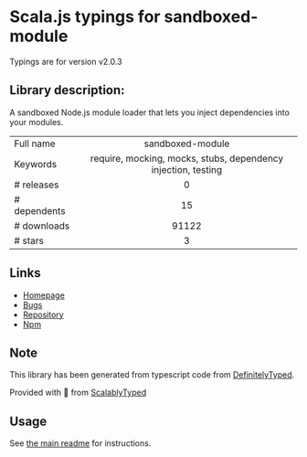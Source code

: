 
# Scala.js typings for sandboxed-module

Typings are for version v2.0.3

## Library description:
A sandboxed Node.js module loader that lets you inject dependencies into your modules.

|                    |                 |
| ------------------ | :-------------: |
| Full name          | sandboxed-module |
| Keywords           | require, mocking, mocks, stubs, dependency injection, testing |
| # releases         | 0 |
| # dependents       | 15 |
| # downloads        | 91122 |
| # stars            | 3 |

## Links
- [Homepage](https://github.com/felixge/node-sandboxed-module#readme)
- [Bugs](https://github.com/felixge/node-sandboxed-module/issues)
- [Repository](https://github.com/felixge/node-sandboxed-module)
- [Npm](https://www.npmjs.com/package/sandboxed-module)
    


## Note
This library has been generated from typescript code from [DefinitelyTyped](https://definitelytyped.org).

Provided with :purple_heart: from [ScalablyTyped](https://github.com/oyvindberg/ScalablyTyped)

## Usage
See [the main readme](../../readme.md) for instructions.


